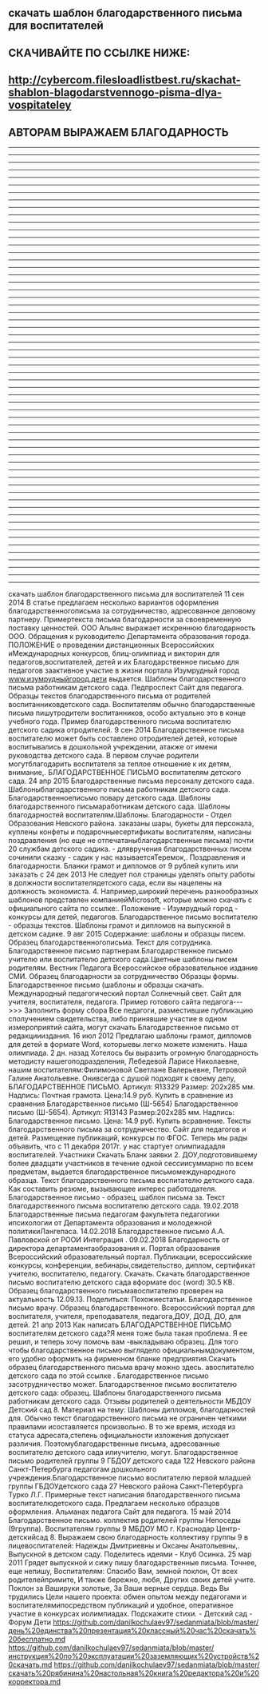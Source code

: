 скачать шаблон благодарственного письма для воспитателей
--------------------------------------------------
СКАЧИВАЙТЕ ПО ССЫЛКЕ НИЖЕ:
--------------------------------------------------
http://cybercom.filesloadlistbest.ru/skachat-shablon-blagodarstvennogo-pisma-dlya-vospitateley
--------------------------------------------------
АВТОРАМ ВЫРАЖАЕМ БЛАГОДАРНОСТЬ
--------------------------------------------------
--------------------------------------------------
--------------------------------------------------
--------------------------------------------------
--------------------------------------------------
--------------------------------------------------
--------------------------------------------------
--------------------------------------------------
--------------------------------------------------
--------------------------------------------------
--------------------------------------------------
--------------------------------------------------
--------------------------------------------------
--------------------------------------------------
--------------------------------------------------
--------------------------------------------------
--------------------------------------------------
--------------------------------------------------
--------------------------------------------------
--------------------------------------------------
--------------------------------------------------
--------------------------------------------------
--------------------------------------------------
--------------------------------------------------
--------------------------------------------------
--------------------------------------------------
--------------------------------------------------
--------------------------------------------------
--------------------------------------------------
--------------------------------------------------
--------------------------------------------------
--------------------------------------------------
--------------------------------------------------
--------------------------------------------------
--------------------------------------------------
--------------------------------------------------
--------------------------------------------------
--------------------------------------------------
--------------------------------------------------
--------------------------------------------------
--------------------------------------------------
--------------------------------------------------
--------------------------------------------------
--------------------------------------------------
--------------------------------------------------
--------------------------------------------------
--------------------------------------------------
--------------------------------------------------
--------------------------------------------------
--------------------------------------------------
--------------------------------------------------
--------------------------------------------------
--------------------------------------------------
--------------------------------------------------
--------------------------------------------------
--------------------------------------------------
--------------------------------------------------
--------------------------------------------------
--------------------------------------------------
--------------------------------------------------
скачать шаблон благодарственного письма для воспитателей 11 сен 2014  В статье предлагаем несколько вариантов оформления благодарственногописьма за сотрудничество, адресованное деловому партнеру.  Примертекста письма благодарности за своевременную поставку ценностей. ООО Альянс выражает искреннюю благодарность ООО. Обращения к руководителю Департамента образования города. ПОЛОЖЕНИЕ о проведении дистанционных Всероссийских иМеждународных конкурсов, блиц-олимпиад и викторин для педагогов,воспитателей, детей и их  Благодарственное письмо для педагогов заактивное участие в жизни портала Изумрудный город www.изумрудныйгород.дети выдается. Шаблоны благодарственного письма работникам детского сада. Педпроспект  Сайт для педагога. Образцы текстов благодарственного письма от родителей воспитанниковдетского сада.  Воспитателям обычно благодарственные письма пишутродители воспитанников, особо актуально это в конце учебного года. Пример благодарственного письма воспитателю детского садика отродителей. 9 сен 2014  Благодарственное письма воспитателю может быть составлено отродителей детей, которые воспитывались в дошкольной учреждении, атакже от имени руководства детского сада. В первом случае родители могутблагодарить воспитателя за теплое отношение к их детям, внимание,. БЛАГОДАРСТВЕННОЕ ПИСЬМО воспитателям детского сада. 24 апр 2015  Благодарственные письма персоналу детского сада. Шаблоныблагодарственного письма работникам детского сада. Благодарственноеписьмо повару детского сада. Шаблоны благодарственного письмаработникам детского сада. Шаблоны благодарностей воспитателям.Шаблоны. Благодарности - Отдел Образования Невского района. заказаны шары, букеты для персонала, куплены конфеты и подарочныесертификаты воспитателям, написаны поздравления (но еще не отпечатаныблагодарственные письма) почти 20 службам детского садика. - длявручения благодарственных писем сочинили сказку - садик у нас называетсяТеремок,. Поздравления и благодарности. Бланки грамот и дипломов от 9 рублей купить или заказать с
24 дек 2013  Не следует пол страницы уделять опыту работы в должности воспитателядетского сада, если вы нацелены на должность экономиста. 4.  Например,широкий перечень разнообразных шаблонов представлен компаниейМicrosoft, которые можно скачать с официального сайта по ссылке:. Положение - Изумрудный город - конкурсы для детей, педагогов. Благодарственное письмо воспитателю - образцы текстов. Шаблоны грамот и дипломов на выпускной в детском садике. 9 авг 2015  Содержание: шаблоны и образцы писем. Образец благодарственногописьма. Текст для сотрудника. Благодарственное письмо партнерам.Благодарственное письмо учителю или воспитателю детского сада.Цветные шаблоны писем родителям. Вестник Педагога  Всероссийское образовательное издание СМИ. Образец благодарности за сотрудничество Образцы формы. Благодарственное письмо (шаблоны и образцы скачать. Международный педагогический портал Солнечный свет. Сайт для учителя, воспитателя, педагога.  Пример готового сайта педагога--->>>  Заполнить форму сбора  Все педагоги, разместившие публикацию сполучением свидетельства, либо принявшие участие в одном измероприятий сайта, могут скачать Благодарственное письмо от редакциииздания. 16 июл 2012  Предлагаю шаблоны грамот, дипломов для детей в формате Word, которыевы легко можете изменить. Наша олимпиада. 2 дн. назад  Хотелось бы выразить огромную благодарность методисту нашегоподразделения, Лебедевой Ларисе Николаевне, нашим воспитателям:Филимоновой Светлане Валерьевне, Петровой Галине Анатольевне. Онивсегда с душой подходят к своему делу,  БЛАГОДАРСТВЕННОЕ ПИСЬМО.
Артикул: Я13329 Размер: 202х285 мм. Надпись: Почтная грамота. Цена:14.9 руб. Купить  в сравнение  из сравнения  Благодарственное письмо (Ш-5654)  Благодарственное письмо (Ш-5654). Артикул: Я13143 Размер:202х285 мм. Надпись: Благодарственное письмо. Цена: 14.9 руб. Купить  всравнение. Тексты благодарственного письма за сотрудничество. Сайт для педагогов и детей. Размещение публикаций, конкурсы по ФГОС. Теперь мы рады объявить, что с 11 декабря 2017г. у нас стартует олимпиададля воспитателей. Участники  Скачать Бланк заявки 2.  ДОУ,подготовившему более двадцати участников в течение одной сессиисуммарно по всем предметам, выдается благодарственное письмомеждународного образца. Текст благодарственного письма воспитателю детского сада. Как составить резюме, вызывающее интерес работодателя. Благодарственное письмо - образец, шаблон письма за. Текст благодарственного письма воспитателю детского сада. 19.02.2018 Благодарственные письма педагогам факультета педагогики ипсихологии от Департамента образования и молодежной политикиЛангепаса. 14.02.2018 Благодарственное письмо А.А. Павловской от РООИ Интеграция . 09.02.2018 Благодарность от директора департаментаобразования и. Портал образования  Всероссийский образовательный портал. Публикации, всероссийские конкурсы, конференции, вебинары,свидетельство, диплом, сертификат учителю, воспитателю, педагогу. Скачать. Скачать благодарственное письмо воспитателю детского сада вформате doc (word) 30.5 KB. Образец благодарственного письмавоспитателю проверен на актуальность 12.09.13. Поделиться: Похожиестатьи. Благодарственное письмо врачу. Образец благодарственного. Всероссийский портал для воспитателя, учителя, преподавателя, педагога,ДОУ, ДОД, ДО, для детей.
21 апр 2013  Как написать БЛАГОДАРСТВЕННОЕ ПИСЬМО воспитателям детского сада?Я меня тоже была такая проблема. Я ее решил, и теперь хочу помочь вам -выкладываю образец. Для того чтобы благодарственное письмо выглядело официальнымдокументом, его удобно оформить на фирменном бланке предприятия.Скачать образец благодарственного письма врачу можно здесь. авоспитателю детского сада  по этой ссылке . Благодарственное письмо засотрудничество может. Благодарственное письмо воспитателю детского сада: образец. Шаблоны благодарственного письма работникам детского сада. Отзывы родителей о деятельности МБДОУ  Детский сад  8. Материал на тему: Шаблоны дипломов, благодарностей для. Обычно текст благодарственного письма не ограничен четкими правилами исоставляется произвольно. В то же время, исходя из статуса адресата,степень официальности изложения допускает различия. Поэтомублагодарственные письма, адресованные воспитателю детского сада илиучителю, могут. Благодарственное письмо родителей группы  9 ГБДОУ детского сада 122 Невского района Санкт-Петербурга педагогам дошкольного учреждения.Благодарственное письмо воспитателю первой младшей группы ГБДОУдетского сада  27 Невского района Санкт-Петербурга Турко Л.Г. Примерные текст написания благодарственного письма воспитателюдетского сада. Предлагаем несколько образцов оформления. Альманах педагога  Сайт для педагога. 15 май 2014  Благодарственное письмо. коллектив родителей группы Непоседы (9группа). Воспитателям группы  9 МБДОУ МО г. Краснодар Центр- детскийсад  8. Выражаем свою благодарность коллективу группы  9 в лицевоспитателей: Надежды Дмитриевны и Оксаны Анатольевны,. Выпускной в детском саду. Поделитесь идеями - Клуб Осинка. 25 мар 2011  Грядет выпускной и сижу пишу благодарственные письма. Точнее, еще непишу,   Воспитателям: Спасибо Вам, земной поклон, От всех родителейпримите, И также бережно, любя, Других своих детей учите. Поклон за Вашируки золотые, За Ваши верные сердца. Ведь Вы трудились
Цели нашего проекта: обмен опытом между педагогами и воспитателямипосредством публикаций и удобное, оперативное участие в конкурсах иолимпиадах. Подскажите стихи. - Детский сад - Форум Дети
https://github.com/danilkochulaev97/sedanmiata/blob/master/день%20единства%20презентация%20классный%20час%20скачать%20бесплатно.md
https://github.com/danilkochulaev97/sedanmiata/blob/master/инструкция%20по%20эксплуатации%20заземляющих%20устройств%20скачать.md
https://github.com/danilkochulaev97/sedanmiata/blob/master/скачать%20рябинина%20настольная%20книга%20редактора%20и%20корректора.md